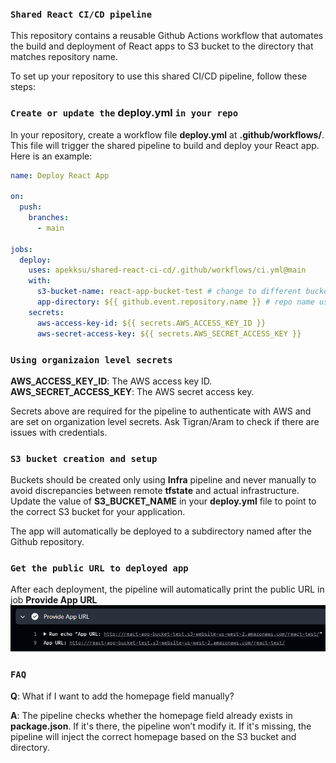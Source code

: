 ### `Shared React CI/CD pipeline`
This repository contains a reusable Github Actions workflow that automates the build and deployment of React apps to S3 bucket to the directory that matches repository name. 

To set up your repository to use this shared CI/CD pipeline, follow these steps:

### `Create or update the` **deploy.yml** `in your repo`
In your repository, create a workflow file **deploy.yml** at **.github/workflows/**. This file will trigger the shared pipeline to build and deploy your React app. Here is an example:

```yaml
name: Deploy React App

on:
  push:
    branches:
      - main

jobs:
  deploy:
    uses: apekksu/shared-react-ci-cd/.github/workflows/ci.yml@main
    with:
      s3-bucket-name: react-app-bucket-test # change to different bucket if needed
      app-directory: ${{ github.event.repository.name }} # repo name used as subdir in bucket root
    secrets:
      aws-access-key-id: ${{ secrets.AWS_ACCESS_KEY_ID }}
      aws-secret-access-key: ${{ secrets.AWS_SECRET_ACCESS_KEY }}
```

### `Using organizaion level secrets`
**AWS_ACCESS_KEY_ID**: The AWS access key ID.
**AWS_SECRET_ACCESS_KEY**: The AWS secret access key.

Secrets above are required for the pipeline to authenticate with AWS and are set on organization level secrets. Ask Tigran/Aram to check if there are issues with credentials.

### `S3 bucket creation and setup`
Buckets should be created only using **Infra** pipeline and never manually to avoid discrepancies between remote **tfstate** and actual infrastructure.
Update the value of **S3_BUCKET_NAME** in your **deploy.yml** file to point to the correct S3 bucket for your application.

The app will automatically be deployed to a subdirectory named after the Github repository. 

### `Get the public URL to deployed app`
After each deployment, the pipeline will automatically print the public URL in job **Provide App URL**
![](./assets/app-url.png)


### `FAQ`
**Q**: What if I want to add the homepage field manually?

**A**: The pipeline checks whether the homepage field already exists in **package.json**. If it's there, the pipeline won’t modify it. If it's missing, the pipeline will inject the correct homepage based on the S3 bucket and directory.
